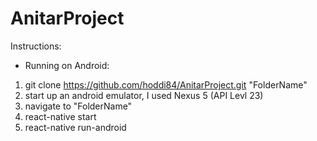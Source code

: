 # AnitarProject

Instructions:

- Running on Android:

1) git clone https://github.com/hoddi84/AnitarProject.git "FolderName" <br/>
2) start up an android emulator, I used Nexus 5 (API Levl 23) <br/>
3) navigate to "FolderName" <br/>
4) react-native start  <br/>
5) react-native run-android